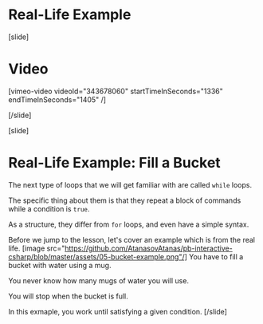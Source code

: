 # Real-Life Example

[slide]
# Video
[vimeo-video videoId="343678060" startTimeInSeconds="1336" endTimeInSeconds="1405" /]

[/slide]

[slide]
# Real-Life Example: Fill a Bucket
The next type of loops that we will get familiar with are called `while` loops. 

The specific thing about them is that they repeat a block of commands while a condition is `true`. 

As a structure, they differ from `for` loops, and even have a simple syntax.

Before we jump to the lesson, let's cover an example which is from the real life.
[image src="https://github.com/AtanasovAtanas/pb-interactive-csharp/blob/master/assets/05-bucket-example.png"/]
You have to fill a bucket with water using a mug.

You never know how many mugs of water you will use.

You will stop when the bucket is full.

In this exmaple, you work until satisfying a given condition.
[/slide]